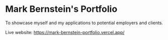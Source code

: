 # Mark Bernstein's Portfolio

To showcase myself and my applications to potential employers and clients.

Live website: https://mark-bernstein-portfolio.vercel.app/
